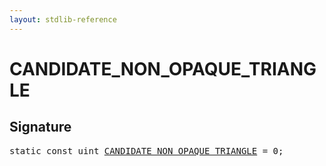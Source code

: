 ```yaml
---
layout: stdlib-reference
---
```


# CANDIDATE_NON_OPAQUE_TRIANGLE

## Signature
<pre>
<span class='code_keyword'>static</span> <span class='code_keyword'>const</span> <span class="code_keyword">uint</span> <a href="/stdlib-reference/global-decls/CANDIDATE_NON_OPAQUE_TRIANGLE" class="code_var">CANDIDATE_NON_OPAQUE_TRIANGLE</a> = 0;
</pre>


